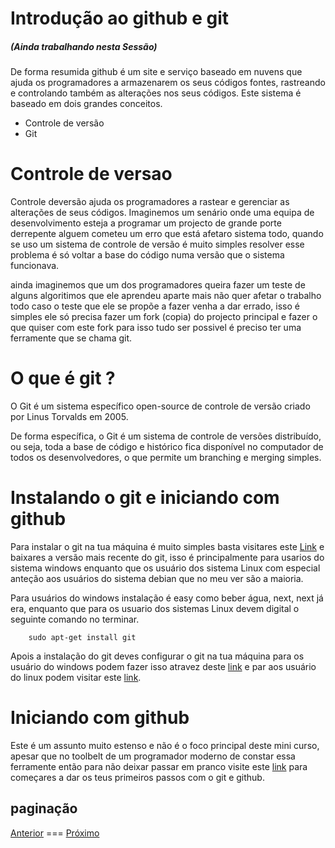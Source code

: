 # Introdução ao github e git

##### (Ainda trabalhando nesta Sessão)

De forma resumida github é um site e serviço baseado em nuvens que ajuda os programadores a armazenarem os seus códigos fontes, rastreando e controlando também as alterações nos seus códigos. Este sistema é baseado em dois grandes conceitos.

- Controle de versão
- Git

# Controle de versao

Controle deversão ajuda os programadores a rastear e gerenciar as alterações de seus códigos. Imaginemos um senário onde uma equipa de desenvolvimento esteja a programar um projecto de grande porte derrepente alguem cometeu um erro que está afetaro sistema todo, quando se uso um sistema de controle de versão é muito simples resolver esse problema é só voltar a base do código numa versão que o sistema funcionava.

ainda imaginemos que um dos programadores queira fazer um teste de alguns algoritimos que ele aprendeu aparte mais não quer afetar o trabalho todo caso o teste que ele se propõe a fazer venha a dar errado, isso é simples ele só precisa fazer um fork (copia) do projecto principal e fazer o que quiser com este fork para isso tudo ser possivel é preciso ter uma ferramente que se chama git.

# O que é git ?

O Git é um sistema específico open-source de controle de versão criado por Linus Torvalds em 2005.

De forma específica, o Git é um sistema de controle de versões distribuído, ou seja, toda a base de código e histórico fica disponível no computador de todos os desenvolvedores, o que permite um branching e merging simples.

# Instalando o git e iniciando com github

Para instalar o git na tua máquina é muito simples basta visitares este [Link](https://git-scm.com/) e baixares a versão mais recente do git, isso é principalmente para usarios do sistema windows enquanto que os usuário dos sistema Linux com especial anteção aos usuários do sistema debian que no meu ver são a maioria.

Para usuários do windows instalação é easy como beber água, next, next já era, enquanto que para os usuario dos sistemas Linux devem digital o seguinte comando no terminar.

```
    sudo apt-get install git
```

Apois a instalação do git deves configurar o git na tua máquina para os usuário do windows podem fazer isso atravez deste [link](http://gabsferreira.com/instalando-o-git-e-configurando-github/) e par aos usuário do linux podem visitar este [link](http://www.mundodrigo.com.br/instalando-o-git-e-configurando-github-no-linux/).

# Iniciando com github

Este é um assunto muito estenso e não é o foco principal deste mini curso, apesar que no toolbelt de um programador moderno de constar essa ferramente então para não deixar passar em pranco visite este [link](https://terminalroot.com.br/git/) para começares a dar os teus primeiros passos com o git e github.

## paginação

[Anterior](https://github.com/ISPM-Benguela/curso-introdutorio-de-programacao/tree/master/capitulo2) ===
[Próximo](https://github.com/ISPM-Benguela/curso-introdutorio-de-programacao/tree/master/capitulo3)
